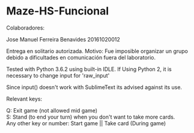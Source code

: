 # Maze-HS-Funcional

Colaboradores:

Jose Manuel Ferreira Benavides 20161020012 <br />

Entrega en solitario autorizada. 
Motivo: Fue imposible organizar un grupo debido a dificultades en comunicación fuera del laboratorio.

Tested with Python 3.6.2 using built-in IDLE. 
If Using Python 2, it is necessary to change input for 'raw_input'


Since input() doesn't work with SublimeText its advised against its use. 

Relevant keys:

Q: Exit game (not allowed mid game)                                     <br />
S: Stand (to end your turn) when you don't want to take more cards.     <br />
Any other key or number: Start game ||  Take card (During game)                   <br />

